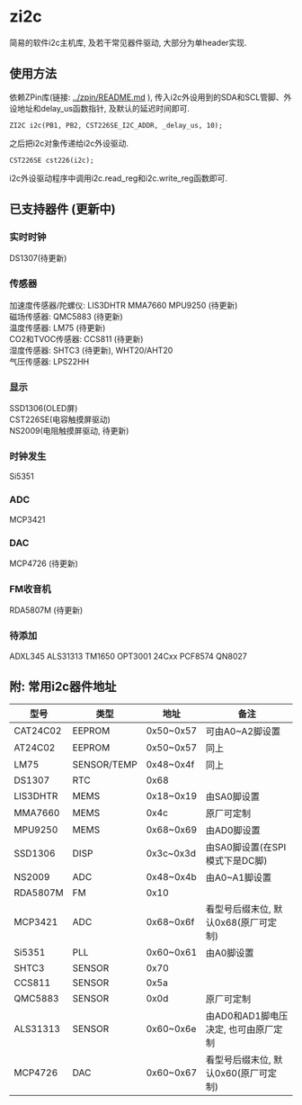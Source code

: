 # zi2c

简易的软件i2c主机库, 及若干常见器件驱动, 大部分为单header实现. 

## 使用方法

依赖ZPin库(链接: [../zpin/README.md](../zpin/README.md) ), 传入i2c外设用到的SDA和SCL管脚、外设地址和delay_us函数指针, 及默认的延迟时间即可.

    ZI2C i2c(PB1, PB2, CST226SE_I2C_ADDR, _delay_us, 10);

之后把i2c对象传递给i2c外设驱动.

    CST226SE cst226(i2c);

i2c外设驱动程序中调用i2c.read_reg和i2c.write_reg函数即可.

## 已支持器件 (更新中)

### 实时时钟

DS1307(待更新)

### 传感器

加速度传感器/陀螺仪: LIS3DHTR MMA7660 MPU9250 (待更新)  
磁场传感器: QMC5883 (待更新)  
温度传感器: LM75 (待更新)  
CO2和TVOC传感器: CCS811 (待更新)   
湿度传感器: SHTC3 (待更新), WHT20/AHT20  
气压传感器: LPS22HH  

### 显示

SSD1306(OLED屏)  
CST226SE(电容触摸屏驱动)  
NS2009(电阻触摸屏驱动, 待更新)  

### 时钟发生

Si5351  

### ADC

MCP3421 

### DAC

MCP4726 (待更新)

### FM收音机

RDA5807M (待更新)

### 待添加

ADXL345 ALS31313 TM1650 OPT3001 24Cxx PCF8574 QN8027

## 附: 常用i2c器件地址

|型号|类型|地址|备注|
|----|----|----|----|
|CAT24C02|EEPROM|0x50~0x57|可由A0~A2脚设置|
|AT24C02|EEPROM|0x50~0x57|同上|
|LM75|SENSOR/TEMP|0x48~0x4f|同上|
|DS1307|RTC|0x68||
|LIS3DHTR|MEMS|0x18~0x19|由SA0脚设置|
|MMA7660|MEMS|0x4c|原厂可定制|
|MPU9250|MEMS|0x68~0x69|由AD0脚设置|
|SSD1306|DISP|0x3c~0x3d|由SA0脚设置(在SPI模式下是DC脚)|
|NS2009|ADC|0x48~0x4b|由A0~A1脚设置|
|RDA5807M|FM|0x10||
|MCP3421|ADC|0x68~0x6f|看型号后缀末位, 默认0x68(原厂可定制)|
|Si5351|PLL|0x60~0x61|由A0脚设置|
|SHTC3|SENSOR|0x70||
|CCS811|SENSOR|0x5a||
|QMC5883|SENSOR|0x0d|原厂可定制|
|ALS31313|SENSOR|0x60~0x6e|由AD0和AD1脚电压决定, 也可由原厂定制|
|MCP4726|DAC|0x60~0x67|看型号后缀末位, 默认0x60(原厂可定制)|
